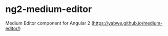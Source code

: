 # ng2-medium-editor
Medium Editor component for Angular 2 (https://yabwe.github.io/medium-editor/)

